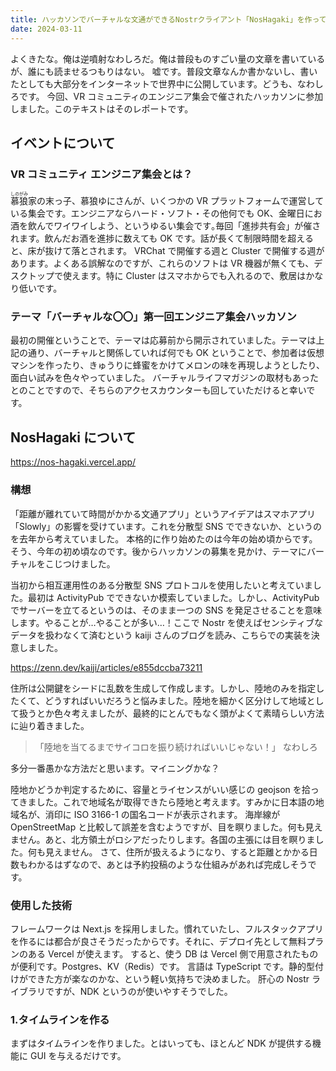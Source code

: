 ```yaml
---
title: ハッカソンでバーチャルな文通ができるNostrクライアント「NosHagaki」を作ってみた
date: 2024-03-11
---
```


よくきたな。俺は逆噴射なわしろだ。俺は普段ものすごい量の文章を書いているが、誰にも読ませるつもりはない。
嘘です。普段文章なんか書かないし、書いたとしても大部分をインターネットで世界中に公開しています。どうも、なわしろです。
今回、VR コミュニティのエンジニア集会で催されたハッカソンに参加しました。このテキストはそのレポートです。

## イベントについて

### VR コミュニティ エンジニア集会とは？

<ruby>慕狼<rp>(</rp><rt>しのがみ</rt><rp>)</rp></ruby>家の末っ子、慕狼ゆにさんが、いくつかの VR プラットフォームで運営している集会です。エンジニアならハード・ソフト・その他何でも OK、金曜日にお酒を飲んでワイワイしよう、というゆるい集会です｡毎回「進捗共有会」が催されます。飲んだお酒を進捗に数えても OK です。話が長くて制限時間を超えると、床が抜けて落とされます。
VRChat で開催する週と Cluster で開催する週があります。よくある誤解なのですが、これらのソフトは VR 機器が無くても、デスクトップで使えます。特に Cluster はスマホからでも入れるので、敷居はかなり低いです。

### テーマ「バーチャルな〇〇」第一回エンジニア集会ハッカソン

最初の開催ということで、テーマは応募前から開示されていました。テーマは上記の通り、バーチャルと関係していれば何でも OK ということで、参加者は仮想マシンを作ったり、きゅうりに蜂蜜をかけてメロンの味を再現しようとしたり、面白い試みを色々やっていました。
バーチャルライフマガジンの取材もあったとのことですので、そちらのアクセスカウンターも回していただけると幸いです。

## NosHagaki について

https://nos-hagaki.vercel.app/

### 構想

「距離が離れていて時間がかかる文通アプリ」というアイデアはスマホアプリ「Slowly」の影響を受けています。これを分散型 SNS でできないか、というのを去年から考えていました。
本格的に作り始めたのは今年の始め頃からです。そう、今年の初め頃なのです。後からハッカソンの募集を見かけ、テーマにバーチャルをこじつけました。

当初から相互運用性のある分散型 SNS プロトコルを使用したいと考えていました。最初は ActivityPub でできないか模索していました。しかし、ActivityPub でサーバーを立てるというのは、そのまま一つの SNS を発足させることを意味します。やることが…やることが多い…！ここで Nostr を使えばセンシティブなデータを扱わなくて済むという kaiji さんのブログを読み、こちらでの実装を決意しました。

https://zenn.dev/kaiji/articles/e855dccba73211

住所は公開鍵をシードに乱数を生成して作成します。しかし、陸地のみを指定したくて、どうすればいいだろうと悩みました。陸地を細かく区分けして地域として扱うとか色々考えましたが、最終的にとんでもなく頭がよくて素晴らしい方法に辿り着きました。

> 「陸地を当てるまでサイコロを振り続ければいいじゃない！」
> なわしろ

多分一番愚かな方法だと思います。マイニングかな？

陸地かどうか判定するために、容量とライセンスがいい感じの geojson を拾ってきました。これで地域名が取得できたら陸地と考えます。すみかに日本語の地域名が、消印に ISO 3166-1 の国名コードが表示されます。
海岸線が OpenStreetMap と比較して誤差を含むようですが、目を瞑りました。何も見えません。あと、北方領土がロシアだったりします。各国の主張には目を瞑りました。何も見えません。
さて、住所が扱えるようになり、すると距離とかかる日数もわかるはずなので、あとは予約投稿のような仕組みがあれば完成しそうです。

### 使用した技術

フレームワークは Next.js を採用しました。慣れていたし、フルスタックアプリを作るには都合が良さそうだったからです。それに、デプロイ先として無料プランのある Vercel が使えます。
すると、使う DB は Vercel 側で用意されたものが便利です。Postgres、KV（Redis）です。
言語は TypeScript です。静的型付けができた方が楽なのかな、という軽い気持ちで決めました。
肝心の Nostr ライブラリですが、NDK というのが使いやすそうでした。

### 1.タイムラインを作る

まずはタイムラインを作りました。とはいっても、ほとんど NDK が提供する機能に GUI を与えるだけです。
